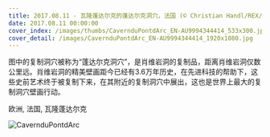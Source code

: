 ```yaml
---
title: 2017.08.11 - 瓦隆蓬达尔克的蓬达尔克洞穴，法国 (© Christian Handl/REX/Shutterstock)
date: 2017.08.11 00:00:00
cover_index: /images/thumbs/CavernduPontdArc_EN-AU9994344414_533x300.jpg
cover_detail: /images/CavernduPontdArc_EN-AU9994344414_1920x1080.jpg
---
```


图中的复制洞穴被称为“蓬达尔克洞穴”，是肖维岩洞的复制品，距离肖维岩洞仅数公里远。肖维岩洞的精美壁画距今已经有3.6万年历史，在先进科技的帮助下，这些史前艺术终于被复制下来，在其附近的复制洞穴中展出，这也是世界上最大的复制洞穴壁画行动。

欧洲, 法国, 瓦隆蓬达尔克

![CavernduPontdArc](/images/CavernduPontdArc_EN-AU9994344414_1920x1080.jpg)
